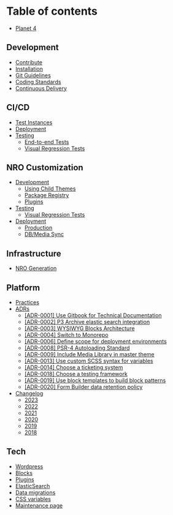 # Table of contents

* [Planet 4](README.md)

## Development

* [Contribute](development/contribute.md)
* [Installation](development/installation.md)
* [Git Guidelines](development/git-guidelines.md)
* [Coding Standards](development/coding-standards.md)
* [Continuous Delivery](development/cd.md)

## CI/CD

* [Test Instances](ci-cd/test-environments.md)
* [Deployment](ci-cd/deployment.md)
* [Testing](ci-cd/testing/README.md)
  * [End-to-end Tests](ci-cd/testing/end-to-end.md)
  * [Visual Regression Tests](ci-cd/testing/visual-regression-tests.md)

## NRO Customization

* [Development](nro-customization/development/README.md)
  * [Using Child Themes](nro-customization/development/using-child-themes.md)
  * [Package Registry](nro-customization/development/package-registry.md)
  * [Plugins](nro-customization/development/plugins.md)
* [Testing](nro-customization/testing/README.md)
  * [Visual Regression Tests](nro-customization/testing/visual-regression-tests.md)
* [Deployment](nro-customization/deployment/README.md)
  * [Production](nro-customization/deployment/production.md)
  * [DB/Media Sync](nro-customization/deployment/db-media-sync.md)

## Infrastructure

* [NRO Generation](infrastructure/nro-generation.md)

## Platform

* [Practices](platform/practices.md)
* [ADRs](platform/adrs/README.md)
  * [\[ADR-0001\] Use Gitbook for Technical Documentation](platform/adrs/adr-0001-use-gitbook-for-technical-documentation.md)
  * [\[ADR-0002\] P3 Archive elastic search integration](platform/adrs/adr-0002-p3-archive-elastic-search-integration.md)
  * [\[ADR-0003\] WYSIWYG Blocks Architecture](platform/adrs/adr-0003-wysiwyg-blocks-architecture.md)
  * [\[ADR-0004\] Switch to Monorepo](platform/adrs/adr-0004-switch-to-monorepo.md)
  * [\[ADR-0006\] Define scope for deployment environments](platform/adrs/adr-0006-define-scope-for-deployment-environments.md)
  * [\[ADR-0008\] PSR-4 Autoloading Standard](platform/adrs/adr-0008-psr-4-autoloading-standard.md)
  * [\[ADR-0009\] Include Media Library in master theme](platform/adrs/adr-0009-include-media-library-in-master-theme.md)
  * [\[ADR-0013\] Use custom SCSS syntax for variables](platform/adrs/adr-0013-use-custom-scss-syntax-for-variables.md)
  * [\[ADR-0014\] Choose a ticketing system](platform/adrs/adr-0014-choose-a-ticketing-system.md)
  * [\[ADR-0018\] Choose a testing framework](platform/adrs/adr-0018-choose-a-testing-framework.md)
  * [\[ADR-0019\] Use block templates to build block patterns](platform/adrs/adr-0019-use-block-templates-to-build-block-patterns.md)
  * [\[ADR-0020\] Form Builder data retention policy](platform/adrs/adr-0020-form-builder-data-retention-policy.md)
* [Changelog](platform/changelog/README.md)
  * [2023](platform/changelog/changelog-2023.md)
  * [2022](platform/changelog/changelog-2022.md)
  * [2021](platform/changelog/changelog-2021.md)
  * [2020](platform/changelog/changelog-2020.md)
  * [2019](platform/changelog/changelog-2019.md)
  * [2018](platform/changelog/changelog-2018.md)

## Tech

* [Wordpress](tech/wordpress.md)
* [Blocks](tech/blocks.md)
* [Plugins](tech/plugins.md)
* [ElasticSearch](tech/elasticsearch.md)
* [Data migrations](tech/data-migrations.md)
* [CSS variables](tech/css-variables.md)
* [Maintenance page](tech/maintenance-page.md)
